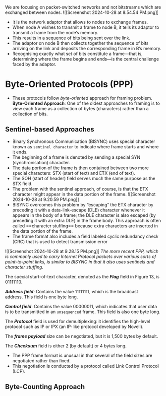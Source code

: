 We are focusing on packet-switched networks and not bitstreams which are exchanged between nodes.
![[Screenshot 2024-10-28 at 8.54.54 PM.png]]

- It is the network adaptor that allows to nodes to exchange frames.
- When node A wishes to transmit a frame to node B, it tells its adaptor to transmit a frame from the node’s memory.
- This results in a sequence of bits being sent over the link.
- The adaptor on node B then collects together the sequence of bits arriving on the link and deposits the corresponding frame in B’s memory.
- Recognising exactly what set of bits constitute a frame—that is, determining where the frame begins and ends—is the central challenge faced by the adaptor.

# Byte-Oriented Protocols (PPP)
- These protocols follow _byte-oriented_ approach for framing problem.
**Byte-Oriented Approach**: One of the oldest approaches to framing is to view each frame as a collection of bytes (characters) rather than a collection of bits.

## Sentinel-based Approaches
- Binary Synchronous Communication (BISYNC) uses special character known as `sentinel character` to indicate where frame starts and where it ends.
- The beginning of a frame is denoted by sending a special SYN (synchronisation) character.
- The data portion of the frame is then contained between two more special characters: STX (start of text) and ETX (end of text).
- The SOH (start of header) field serves much the same purpose as the STX field.
- The problem with the sentinel approach, of course, is that the ETX character might appear in the data portion of the frame.
![[Screenshot 2024-10-28 at 9.20.59 PM.png]]
- BISYNC overcomes this problem by “escaping” the ETX character by preceding it with a data-link-escape (DLE) character whenever it appears in the body of a frame; the DLE character is also escaped (by preceding it with an extra DLE) in the frame body. This approach is often called ==character stuffing== because extra characters are inserted in the data portion of the frame.
- The frame format also includes a field labeled cyclic redundancy check (CRC) that is used to detect transmission error

![[Screenshot 2024-10-28 at 9.28.15 PM.png]]
_The more recent PPP, which is commonly used to carry Internet Protocol packets over various sorts of point-to-point links, is similar to BISYNC in that it also uses sentinels and character stuffing._

The special start-of-text character, denoted as the ***Flag*** field in Figure 13, is 01111110.

***Address field**:* Contains the value 11111111, which is the broadcast address. This field is one byte long.

***Control field***: Contains the value 00000011, which indicates that user data is to be transmitted in an `unsequenced` frame. This field is also one byte long.

The ***Protocol*** field is used for demultiplexing: it identifies the high-level protocol such as IP or IPX (an IP-like protocol developed by Novell).

The ***frame payload*** size can be negotiated, but it is 1,500 bytes by default.

The ***Checksum*** field is either 2 (by default) or 4 bytes long.

- The PPP frame format is unusual in that several of the field sizes are negotiated rather than fixed.
- This negotiation is conducted by a protocol called Link Control Protocol (LCP).

## Byte-Counting Approach
